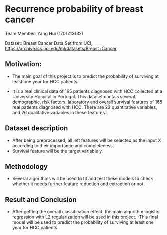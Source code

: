 # Recurrence probability of breast cancer
Team Member: Yang Hui (1701213132)

Dataset: Breast Cancer Data Set from UCI, https://archive.ics.uci.edu/ml/datasets/Breast+Cancer
## Motivation: 
- The main goal of this project is to predict the probability of surviving at least one year for HCC patients.


- It is a real clinical data of 165 patients diagnosed with HCC collected at a University Hospital in Portugal.
This dataset contais several demographic, risk factors, laboratory and overall survival features of 165 real patients diagnosed with HCC.
There are 23 quantitative variables, and 26 qualitative variables in these features.
## Dataset description

- After being preprocessed, all left features will be selected as the input X according to their importance and completeness.
- Survival feature will be the target variable y. 

## Methodology
- Several algorithms will be used to fit and test these models to check whether it needs further feature reduction and extraction or not.

## Result and Conclusion
- After getting the overall classification effect, the main algorithm logistic regression with L2 regularization will be used in this project.
-This final model will be used to predict the probability of surviving at least one year for HCC patients.
